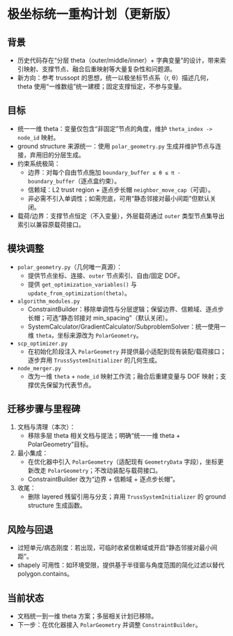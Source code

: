 # 极坐标统一重构计划（更新版）

## 背景
- 历史代码存在“分层 theta（outer/middle/inner）+ 字典变量”的设计，带来索引映射、支撑节点、融合后重映射等大量复杂性和问题源。
- 新方向：参考 trussopt 的思想，统一以极坐标节点系（r, θ）描述几何，theta 使用“一维数组”统一建模；固定支撑恒定，不参与变量。

## 目标
- 统一一维 theta：变量仅包含“非固定”节点的角度，维护 `theta_index -> node_id` 映射。
- ground structure 来源统一：使用 `polar_geometry.py` 生成并维护节点与连接，弃用旧的分层生成。
- 约束系统极简：
  - 边界：对每个自由节点施加 `boundary_buffer ≤ θ ≤ π - boundary_buffer`（逐点盒约束）。
  - 信赖域：L2 trust region + 逐点步长帽 `neighbor_move_cap`（可调）。
  - 非必需不引入单调性；如需兜底，可用“静态邻接对最小间距”但默认关闭。
- 载荷/边界：支撑节点恒定（不入变量），外层载荷通过 `outer` 类型节点集导出索引以兼容原载荷接口。

## 模块调整
- `polar_geometry.py`（几何唯一真源）：
  - 提供节点坐标、连接、`outer` 节点索引、自由/固定 DOF。
  - 提供 `get_optimization_variables()` 与 `update_from_optimization(theta)`。
- `algorithm_modules.py`
  - ConstraintBuilder：移除单调性与分层逻辑；保留边界、信赖域、逐点步长帽；可选“静态邻接对 min_spacing”（默认关闭）。
  - SystemCalculator/GradientCalculator/SubproblemSolver：统一使用一维 `theta`，坐标来源改为 `PolarGeometry`。
- `scp_optimizer.py`
  - 在初始化阶段注入 `PolarGeometry` 并提供最小适配到现有装配/载荷接口；逐步弃用 `TrussSystemInitializer` 的几何生成。
- `node_merger.py`
  - 改为一维 `theta` + `node_id` 映射工作流；融合后重建变量与 DOF 映射；支撑优先保留为代表节点。

## 迁移步骤与里程碑
1) 文档与清理（本次）：
   - 移除多层 theta 相关文档与提法；明确“统一一维 theta + PolarGeometry”目标。
2) 最小集成：
   - 在优化器中引入 `PolarGeometry`（适配现有 `GeometryData` 字段），坐标更新改走 `PolarGeometry`；不改动装配与载荷接口。
   - ConstraintBuilder 改为“边界 + 信赖域 + 逐点步长帽”。
3) 收尾：
   - 删除 layered 残留引用与分支；弃用 `TrussSystemInitializer` 的 ground structure 生成函数。

## 风险与回退
- 过短单元/病态刚度：若出现，可临时收紧信赖域或开启“静态邻接对最小间距”。
- shapely 可用性：如环境受限，提供基于半径窗与角度范围的简化过滤以替代 polygon.contains。

## 当前状态
- 文档统一到一维 theta 方案；多层相关计划已移除。
- 下一步：在优化器接入 `PolarGeometry` 并调整 `ConstraintBuilder`。

